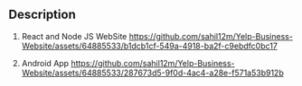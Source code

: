 ## Description



1) React and Node JS WebSite
https://github.com/sahil12m/Yelp-Business-Website/assets/64885533/b1dcb1cf-549a-4918-ba2f-c9ebdfc0bc17


2) Android App
https://github.com/sahil12m/Yelp-Business-Website/assets/64885533/287673d5-9f0d-4ac4-a28e-f571a53b912b


